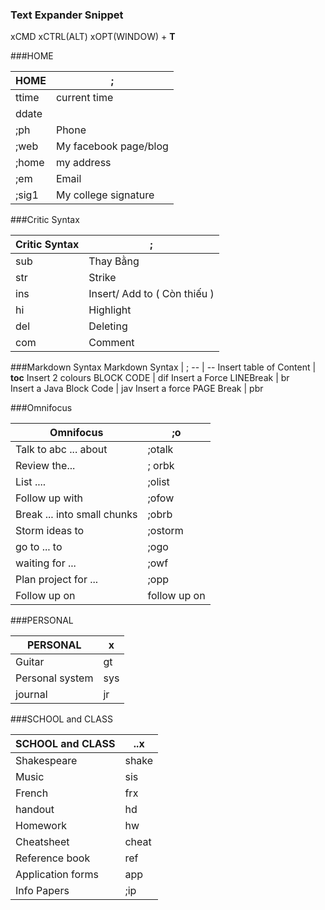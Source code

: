 ### Text Expander Snippet ###
xCMD xCTRL(ALT) xOPT(WINDOW)  + **T**

###HOME

HOME | ;
-- | --
ttime | current time
ddate ||
;ph | Phone
;web | My facebook page/blog
;home | my address
;em | Email
;sig1 | My college signature

###Critic Syntax

Critic Syntax | **;**
-- | --
sub| Thay Bằng
str | Strike
ins | Insert/ Add to  ( Còn thiếu )
hi | Highlight
del | Deleting
com | Comment

###Markdown Syntax
Markdown Syntax | ;
-- | --
Insert table of Content | **toc**
Insert 2 colours BLOCK CODE |  dif
Insert a Force LINEBreak | br  
Insert a Java Block Code | jav
Insert a force PAGE Break | pbr

###Omnifocus

Omnifocus | **;o**
-- | --
Talk to abc ... about | ;otalk
Review the...  | ; orbk
List ....  | ;olist
Follow up with | ;ofow
Break ... into small chunks |  ;obrb
Storm ideas to |  ;ostorm
go to ... to | ;ogo
waiting for ... | ;owf
Plan project for ... | ;opp
Follow up on | follow up on

###PERSONAL

PERSONAL | x
--|--
Guitar | gt
Personal system  |sys 
journal  | jr

###SCHOOL and CLASS

SCHOOL and CLASS | ..x
--|--
Shakespeare  |   shake
Music | sis
French | frx
handout | hd
Homework |hw
Cheatsheet  | cheat
Reference book | ref
Application forms |	app
Info Papers | ;ip



















